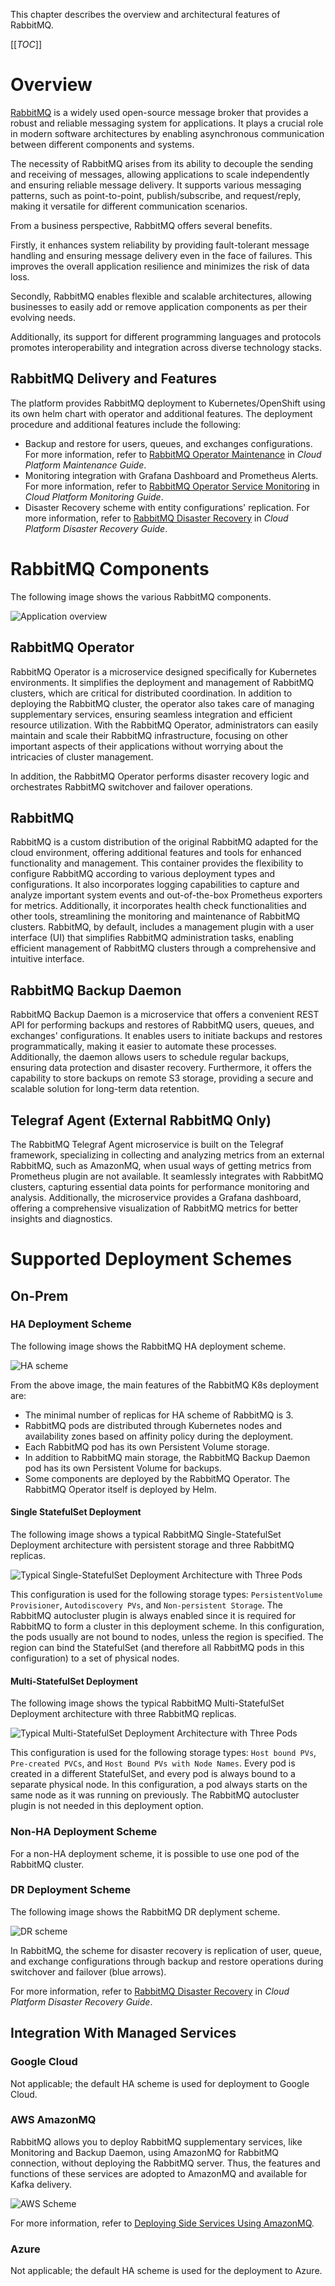 This chapter describes the overview and architectural features of RabbitMQ.

<!-- #GFCFilterMarkerStart# -->
[[_TOC_]]
<!-- #GFCFilterMarkerEnd# -->

# Overview

[RabbitMQ]((https://www.rabbitmq.com/documentation.html)) is a widely used open-source message broker that provides a robust and reliable messaging system for applications.
It plays a crucial role in modern software architectures by enabling asynchronous communication between different components and systems.

The necessity of RabbitMQ arises from its ability to decouple the sending and receiving of messages, allowing applications to scale independently and ensuring reliable message delivery.
It supports various messaging patterns, such as point-to-point, publish/subscribe, and request/reply, making it versatile for different communication scenarios.

From a business perspective, RabbitMQ offers several benefits.

Firstly, it enhances system reliability by providing fault-tolerant message handling and ensuring message delivery even in the face of failures.
This improves the overall application resilience and minimizes the risk of data loss.

Secondly, RabbitMQ enables flexible and scalable architectures, allowing businesses to easily add or remove application components as per their evolving needs.

Additionally, its support for different programming languages and protocols promotes interoperability and integration across diverse technology stacks.

## RabbitMQ Delivery and Features

The platform provides RabbitMQ deployment to Kubernetes/OpenShift using its own helm chart with operator and additional features.
The deployment procedure and additional features include the following:

* Backup and restore for users, queues, and exchanges configurations.
  For more information, refer to [RabbitMQ Operator Maintenance](/docs/public/maintenance.md#backup-and-recovery) in _Cloud Platform Maintenance Guide_.
* Monitoring integration with Grafana Dashboard and Prometheus Alerts.
  For more information, refer to [RabbitMQ Operator Service Monitoring](/docs/public/monitoring.md) in _Cloud Platform Monitoring Guide_.
* Disaster Recovery scheme with entity configurations' replication.
  For more information, refer to [RabbitMQ Disaster Recovery](/docs/public/disasterRecovery.md) in _Cloud Platform Disaster Recovery Guide_.

# RabbitMQ Components

The following image shows the various RabbitMQ components.  

![Application overview](/docs/public/images/rabbitmq_components_overview.drawio.png)

## RabbitMQ Operator

RabbitMQ Operator is a microservice designed specifically for Kubernetes environments.
It simplifies the deployment and management of RabbitMQ clusters, which are critical for distributed coordination.
In addition to deploying the RabbitMQ cluster, the operator also takes care of managing supplementary services, ensuring seamless integration and efficient resource utilization.
With the RabbitMQ Operator, administrators can easily maintain and scale their RabbitMQ infrastructure,
focusing on other important aspects of their applications without worrying about the intricacies of cluster management.

In addition, the RabbitMQ Operator performs disaster recovery logic and orchestrates RabbitMQ switchover and failover operations.

## RabbitMQ

RabbitMQ is a custom distribution of the original RabbitMQ adapted for the cloud environment, offering additional features and tools for enhanced functionality and management.
This container provides the flexibility to configure RabbitMQ according to various deployment types and configurations.
It also incorporates logging capabilities to capture and analyze important system events and out-of-the-box Prometheus exporters for metrics.
Additionally, it incorporates health check functionalities and other tools, streamlining the monitoring and maintenance of RabbitMQ clusters.
RabbitMQ, by default, includes a management plugin with a user interface (UI) that simplifies RabbitMQ administration tasks,
enabling efficient management of RabbitMQ clusters through a comprehensive and intuitive interface.

## RabbitMQ Backup Daemon

RabbitMQ Backup Daemon is a microservice that offers a convenient REST API for performing backups and restores of RabbitMQ users, queues, and exchanges' configurations.
It enables users to initiate backups and restores programmatically, making it easier to automate these processes.
Additionally, the daemon allows users to schedule regular backups, ensuring data protection and disaster recovery.
Furthermore, it offers the capability to store backups on remote S3 storage, providing a secure and scalable solution for long-term data retention.

## Telegraf Agent (External RabbitMQ Only)

The RabbitMQ Telegraf Agent microservice is built on the Telegraf framework, specializing in collecting and analyzing metrics from an external RabbitMQ, such as AmazonMQ,
when usual ways of getting metrics from Prometheus plugin are not available.
It seamlessly integrates with RabbitMQ clusters, capturing essential data points for performance monitoring and analysis.
Additionally, the microservice provides a Grafana dashboard, offering a comprehensive visualization of RabbitMQ metrics for better insights and diagnostics.

# Supported Deployment Schemes

## On-Prem

### HA Deployment Scheme

The following image shows the RabbitMQ HA deployment scheme.

![HA scheme](/docs/public/images/rabbitmq_on_prem_deploy.drawio.png)

From the above image, the main features of the RabbitMQ K8s deployment are:

* The minimal number of replicas for HA scheme of RabbitMQ is 3.
* RabbitMQ pods are distributed through Kubernetes nodes and availability zones based on affinity policy during the deployment.
* Each RabbitMQ pod has its own Persistent Volume storage.
* In addition to RabbitMQ main storage, the RabbitMQ Backup Daemon pod has its own Persistent Volume for backups.
* Some components are deployed by the RabbitMQ Operator. The RabbitMQ Operator itself is deployed by Helm.

#### Single StatefulSet Deployment

The following image shows a typical RabbitMQ Single-StatefulSet Deployment architecture with persistent storage and three RabbitMQ replicas.

![Typical Single-StatefulSet Deployment Architecture with Three Pods](/docs/public/images/RabbitMQSingleSSDeployment.png)

This configuration is used for the following storage types: `PersistentVolume Provisioner`, `Autodiscovery PVs`, and `Non-persistent Storage`.
The RabbitMQ autocluster plugin is always enabled since it is required for RabbitMQ to form a cluster in this deployment scheme.
In this configuration, the pods usually are not bound to nodes, unless the region is specified.
The region can bind the StatefulSet (and therefore all RabbitMQ pods in this configuration) to a set of physical nodes.

#### Multi-StatefulSet Deployment

The following image shows the typical RabbitMQ Multi-StatefulSet Deployment architecture with three RabbitMQ replicas.

![Typical Multi-StatefulSet Deployment Architecture with Three Pods](/docs/public/images/RabbitMQMultiSSDeployment.png)

This configuration is used for the following storage types: `Host bound PVs`, `Pre-created PVCs`, and `Host Bound PVs with Node Names`.
Every pod is created in a different StatefulSet, and every pod is always bound to a separate physical node.
In this configuration, a pod always starts on the same node as it was running on previously.
The RabbitMQ autocluster plugin is not needed in this deployment option.

### Non-HA Deployment Scheme

For a non-HA deployment scheme, it is possible to use one pod of the RabbitMQ cluster.

### DR Deployment Scheme

The following image shows the RabbitMQ DR deplyment scheme.

![DR scheme](/docs/public/images/rabbitmq_dr_deploy.drawio.png)

In RabbitMQ, the scheme for disaster recovery is replication of user, queue, and exchange configurations through backup and restore operations during switchover and failover (blue arrows).

For more information, refer to [RabbitMQ Disaster Recovery](/docs/public/disasterRecovery.md) in _Cloud Platform Disaster Recovery Guide_.

## Integration With Managed Services

### Google Cloud

Not applicable; the default HA scheme is used for deployment to Google Cloud.

### AWS AmazonMQ

RabbitMQ allows you to deploy RabbitMQ supplementary services, like Monitoring and Backup Daemon, using AmazonMQ for RabbitMQ connection, without deploying the RabbitMQ server.
Thus, the features and functions of these services are adopted to AmazonMQ and available for Kafka delivery.

![AWS Scheme](/docs/public/images/rabbitmq_aws_deploy.drawio.png)

For more information, refer to [Deploying Side Services Using AmazonMQ](/docs/public/managed/amazon/README.md).

### Azure

Not applicable; the default HA scheme is used for the deployment to Azure.
